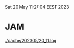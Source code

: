Sat 20 May 11:27:04 EEST 2023
# JAM
<a href='./cache/202305/20_11.log'>./cache/202305/20_11.log</a>
